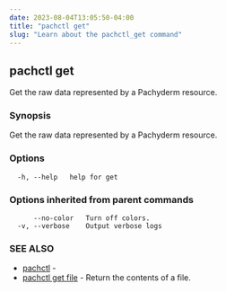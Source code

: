 ```yaml
---
date: 2023-08-04T13:05:50-04:00
title: "pachctl get"
slug: "Learn about the pachctl_get command"
---
```


## pachctl get

Get the raw data represented by a Pachyderm resource.

### Synopsis

Get the raw data represented by a Pachyderm resource.

### Options

```
  -h, --help   help for get
```

### Options inherited from parent commands

```
      --no-color   Turn off colors.
  -v, --verbose    Output verbose logs
```

### SEE ALSO

* [pachctl](/commands/pachctl/)	 - 
* [pachctl get file](/commands/pachctl_get_file/)	 - Return the contents of a file.


